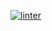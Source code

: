  [![linter](https://github.com/Jonathan-Tesfaye/Unit2-04/workflows/linter/badge.svg)](https://github.com/marketplace/actions/super-linter)
